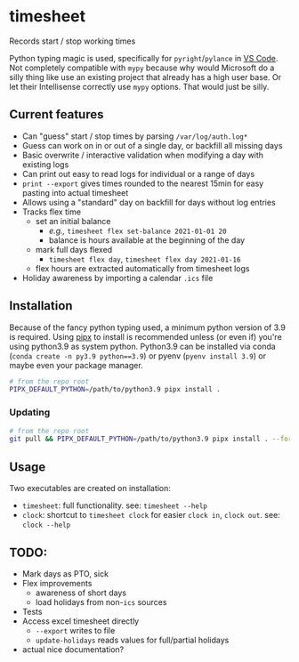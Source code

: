 # timesheet

Records start / stop working times

Python typing magic is used, specifically for `pyright`/`pylance` in [VS Code](https://github.com/VSCodium/vscodium). Not completely compatible with `mypy` because why would Microsoft do a silly thing like use an existing project that already has a high user base. Or let their Intellisense correctly use `mypy` options. That would just be silly.

## Current features

- Can "guess" start / stop times by parsing `/var/log/auth.log*`
- Guess can work on in or out of a single day, or backfill all missing days
- Basic overwrite / interactive validation when modifying a day with existing logs
- Can print out easy to read logs for individual or a range of days
- `print --export` gives times rounded to the nearest 15min for easy pasting into actual timesheet
- Allows using a "standard" day on backfill for days without log entries
- Tracks flex time
  - set an initial balance
    - _e.g.,_ `timesheet flex set-balance 2021-01-01 20`
    - balance is hours available at the beginning of the day
  - mark full days flexed
    - `timesheet flex day`, `timesheet flex day 2021-01-16`
  - flex hours are extracted automatically from timesheet logs
- Holiday awareness by importing a calendar `.ics` file

## Installation

Because of the fancy python typing used, a minimum python version of 3.9 is required. Using
[pipx](https://pipxproject.github.io/pipx/) to install is recommended unless (or even if) you're
using python3.9 as system python. Python3.9 can be installed via conda
(`conda create -n py3.9 python==3.9`) or pyenv (`pyenv install 3.9`) or maybe even your package
manager.

```bash
# from the repo root
PIPX_DEFAULT_PYTHON=/path/to/python3.9 pipx install .
```

### Updating

```bash
# from the repo root
git pull && PIPX_DEFAULT_PYTHON=/path/to/python3.9 pipx install . --force
```

## Usage

Two executables are created on installation:

- `timesheet`: full functionality. see: `timesheet --help`
- `clock`: shortcut to `timesheet clock` for easier `clock in`, `clock out`. see: `clock --help`

## TODO:

- Mark days as PTO, sick
- Flex improvements
  - awareness of short days
  - load holidays from non-`ics` sources
- Tests
- Access excel timesheet directly
  - `--export` writes to file
  - `update-holidays` reads values for full/partial holidays
- actual nice documentation?
